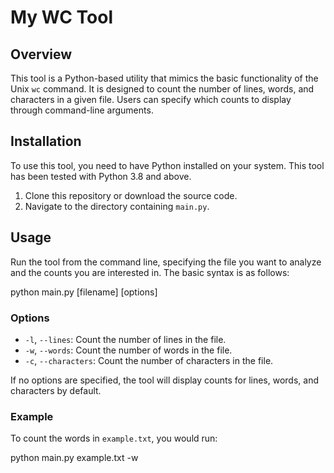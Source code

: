 # My WC Tool

## Overview

This tool is a Python-based utility that mimics the basic functionality of the Unix `wc` command. It is designed to count the number of lines, words, and characters in a given file. Users can specify which counts to display through command-line arguments.

## Installation

To use this tool, you need to have Python installed on your system. This tool has been tested with Python 3.8 and above.

1. Clone this repository or download the source code.
2. Navigate to the directory containing `main.py`.

## Usage

Run the tool from the command line, specifying the file you want to analyze and the counts you are interested in. The basic syntax is as follows:

python main.py [filename] [options]


### Options

- `-l`, `--lines`: Count the number of lines in the file.
- `-w`, `--words`: Count the number of words in the file.
- `-c`, `--characters`: Count the number of characters in the file.

If no options are specified, the tool will display counts for lines, words, and characters by default.

### Example

To count the words in `example.txt`, you would run:

python main.py example.txt -w